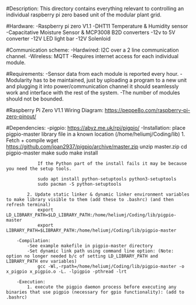 #Description: This directory contains everything relevant to controlling an individual raspberry pi zero based unit of the modular plant grid. 

#Hardware: 
    -Raspberry pi zero V1.1
    -DHT11 Temperature & Humidity sensor
    -Capacitative Moisture Sensor & MCP3008 B2D converters
    -12v to 5V converter
    -12V LED light bar
    -12V Solenloid

#Communication scheme: 
    -Hardwired: I2C over a 2 line communication channel.
    -Wireless: MQTT
        -Requires internet access for each individual module.


#Requirements: 
    -Sensor data from each module is reported every hour. 
    -Modularity has to be maintained, just by uploading a program to a new unit and plugging it into power/communication 
    channel it should seamlessly work and interface with the rest of the system. 
    -The number of modules should not be bounded. 

#Raspberry Pi Zero V1.1 Wiring Diagram: 
https://peppe8o.com/raspberry-pi-zero-pinout/


#Dependencies:
    -pigpio: https://abyz.me.uk/rpi/pigpio/
        -Installation: place pigpio-master library file in a known location (/home/heliumj/Coding/lib)
            1. Fetch + compile
                wget https://github.com/joan2937/pigpio/archive/master.zip
                unzip master.zip
                cd pigpio-master
                make
                sudo make install

                If the Python part of the install fails it may be because you need the setup tools.

                sudo apt install python-setuptools python3-setuptools
                sudo pacman -S python-setuptools

            2. Update static linker & dynamic linker environment variables to make library visible to them (add these to .bashrc) (and then refresh terminal)
                export LD_LIBRARY_PATH=$LD_LIBRARY_PATH:/home/heliumj/Coding/lib/pigpio-master
                export LIBRARY_PATH=$LIBRARY_PATH:/home/heliumj/Coding/lib/pigpio-master

        -Compilation:
            -See example makefile in pigpio-master directory
            -Set dynamic link path using command line option: (Note: option no longer needed b/c of setting LD_LIBRARY_PATH and LIBRARY_PATH env variables) 
                gcc -Wl,-rpath=/home/heliumj/Coding/lib/pigpio-master -o x_pigpio x_pigpio.o -L. -lpigpio -pthread -lrt
        
        -Execution:
            1. execute the pigpio daemon process before executing any binaries that use pigpio (necessary for gpio functionality): (add to .bashrc)
           










